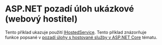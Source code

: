 # <a name="aspnet-background-tasks-sample-web-host"></a>ASP.NET pozadí úloh ukázkové (webový hostitel)

Tento příklad ukazuje použití [IHostedService](https://docs.microsoft.com/dotnet/api/microsoft.extensions.hosting.ihostedservice). Tento příklad znázorňuje funkce popsané v [pozadí úlohy s hostované služby v ASP.NET Core](https://docs.microsoft.com/aspnet/core/fundamentals/host/hosted-services) tématu.
